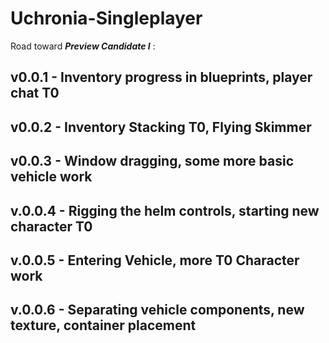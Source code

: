 # Uchronia-Singleplayer

Road toward ***Preview Candidate I*** :

## v0.0.1 - Inventory progress in blueprints, player chat T0

## v0.0.2 - Inventory Stacking T0, Flying Skimmer

## v0.0.3 - Window dragging, some more basic vehicle work

## v.0.0.4 - Rigging the helm controls, starting new character T0

## v.0.0.5 - Entering Vehicle, more T0 Character work

## v.0.0.6 - Separating vehicle components, new texture, container placement